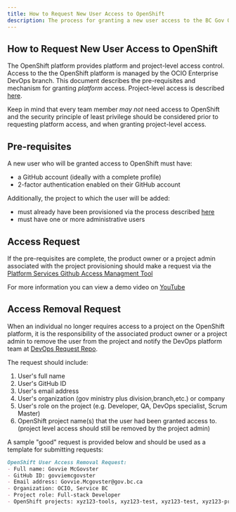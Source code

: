 ```yaml
---
title: How to Request New User Access to OpenShift 
description: The process for granting a new user access to the BC Gov OpenShift platform.
---
```

## How to Request New User Access to OpenShift

The OpenShift platform provides platform and project-level access control. Access to the the OpenShift platform is managed by the OCIO Enterprise DevOps branch.  This document describes the pre-requisites and mechanism for granting *platform* access.  Project-level access is described [here](../HowTo/GrantUsersAccessToProject.md).

Keep in mind that every team member *may not* need access to OpenShift and the security principle of least privilege should be considered prior to requesting platform access, and when granting project-level access. 

## Pre-requisites

A new user who will be granted access to OpenShift must have:

- a GitHub account (ideally with a complete profile)
- 2-factor authentication enabled on their GitHub account

Additionally, the project to which the user will be added:
- must already have been provisioned via the process described [here](StartingANewProject.md)
- must have one or more administrative users 

## Access Request

If the pre-requisites are complete, the product owner or a project admin associated with the project provisioning should make a request via the [Platform Services Github Access Managment Tool](https://just-ask-web-bdec76-prod.apps.silver.devops.gov.bc.ca/)

For more information you can view a demo video on [YouTube](https://www.youtube.com/watch?v=IvdPyx2-qm0)

## Access Removal Request

When an individual no longer requires access to a project on the OpenShift platform, it is the responsibility of the associated product owner or a project admin to remove the user from the project and notify the DevOps platform team at [DevOps Request Repo](https://github.com/BCDevOps/devops-requests).

The request should include:

1. User's full name
1. User's GitHub ID
1. User's email address
1. User's organization (gov ministry plus division,branch,etc.) or company
1. User's role on the project (e.g. Developer, QA, DevOps specialist, Scrum Master)
1. OpenShift project name(s) that the user had been granted access to. (project level access should still be removed by the project admin) 

A sample "good" request is provided below and should be used as a template for submitting requests:

```markdown
OpenShift User Access Removal Request:
- Full name: Govvie McGovster
- GitHub ID: govviemcgovster
- Email address: Govvie.Mcgovster@gov.bc.ca
- Organization: OCIO, Service BC
- Project role: Full-stack Developer
- OpenShift projects: xyz123-tools, xyz123-test, xyz123-test, xyz123-prod  
```
